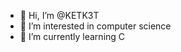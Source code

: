 - 👋 Hi, I’m @KETK3T
- 👀 I’m interested in computer science
- 🌱 I’m currently learning C
<!---
KETK3T/KETK3T is a ✨ special ✨ repository because its `README.md` (this file) appears on your GitHub profile.
You can click the Preview link to take a look at your changes.
--->
